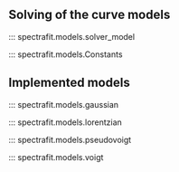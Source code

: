 ## Solving of the curve models

::: spectrafit.models.solver_model

::: spectrafit.models.Constants

## Implemented models

::: spectrafit.models.gaussian

::: spectrafit.models.lorentzian

::: spectrafit.models.pseudovoigt

::: spectrafit.models.voigt
